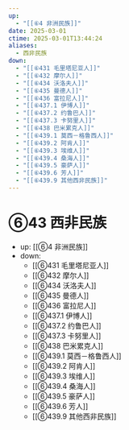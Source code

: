 ```yaml
---
up:
  - "[[⑥4 非洲民族]]"
date: 2025-03-01
ctime: 2025-03-01T13:44:24
aliases:
  - 西非民族
down:
  - "[[⑥431 毛里塔尼亚人]]"
  - "[[⑥432 摩尔人]]"
  - "[[⑥434 沃洛夫人]]"
  - "[[⑥435 曼德人]]"
  - "[[⑥436 富拉尼人]]"
  - "[[⑥437.1 伊博人]]"
  - "[[⑥437.2 约鲁巴人]]"
  - "[[⑥437.3 卡努里人]]"
  - "[[⑥438 巴米累克人]]"
  - "[[⑥439.1 莫西－格鲁西人]]"
  - "[[⑥439.2 阿肯人]]"
  - "[[⑥439.3 埃维人]]"
  - "[[⑥439.4 桑海人]]"
  - "[[⑥439.5 豪萨人]]"
  - "[[⑥439.6 芳人]]"
  - "[[⑥439.9 其他西非民族]]"
---
```


# ⑥43 西非民族

- up: [[⑥4 非洲民族]]
- down:	
	- [[⑥431 毛里塔尼亚人]]
	- [[⑥432 摩尔人]]
	- [[⑥434 沃洛夫人]]
	- [[⑥435 曼德人]]
	- [[⑥436 富拉尼人]]
	- [[⑥437.1 伊博人]]
	- [[⑥437.2 约鲁巴人]]
	- [[⑥437.3 卡努里人]]
	- [[⑥438 巴米累克人]]
	- [[⑥439.1 莫西－格鲁西人]]
	- [[⑥439.2 阿肯人]]
	- [[⑥439.3 埃维人]]
	- [[⑥439.4 桑海人]]
	- [[⑥439.5 豪萨人]]
	- [[⑥439.6 芳人]]
	- [[⑥439.9 其他西非民族]]
	
